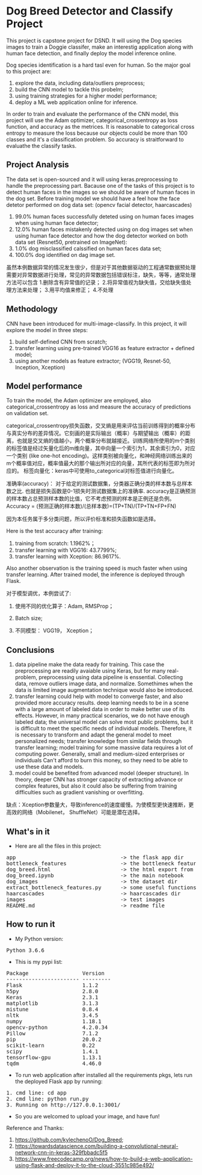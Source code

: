 # Dog Breed Detector and Classify Project

This project is capstone project for DSND. It will using the Dog species images to train a Doggie classifer, make an interestig application along with human face detection, and finally deploy the model inference online.

Dog species identification is a hard tasl even for human. So the major goal to this project are:
1. explore the data, including data/outliers preprocess;
2. build the CNN model to tackle this probelm;
3. using training strategies for a higher model performance;
4. deploy a ML web application online for inference. 

In order to train and evaluate the performance of the CNN model, this project will use the Adam optimizer, categorical_crossentropy as loss function, and accuracy as the metrices.
It is reasonable to categorical cross entropy to measure the loss because our objects could be more than 100 classes and it's a classification problem. So accuracy is straitforward to evaluathe the classify tasks.

## Project Analysis

The data set is open-sourced and it will using keras.preprocessing to handle the preprocessing part. Bacause one of the tasks of this project is to detect human faces in the images so we should be aware of human faces in the dog set.
Before training model we should have a feel how the face detetor performed on dog data set: (opencv facial detector, haarcascades)
1. 99.0% human faces successfully deteted using on human faces images when using human face detector;
2. 12.0% human faces mistakenly detected using on dog images set when using human face detector
and how the dog detector worked on both data set (Resnet50, pretrained on ImageNet):
1. 1.0% dog misclassified calssified on human faces data set;
2. 100.0% dog identified on dag image set.

虽然本例数据异常的情况发生很少，但是对于其他数据驱动的工程通常数据预处理需要对异常数据进行处理，常见的异常数据包括错误标注，缺失，等等，通常处理方法可以包含 1.删除含有异常值的记录； 2.将异常值视为缺失值，交给缺失值处理方法来处理； 3.用平均值来修正； 4.不处理

## Methodology

CNN have been introduced for multi-image-classify. In this project, it will explore the model in three steps:
1. build self-defined CNN from scratch;
2. transfer learning using pre-trained VGG16 as feature extractor + defined model;
3. using another models as feature extractor; (VGG19, Resnet-50, Inception, Xception)


## Model performance

To train the model, the Adam optimizer are employed, also categorical_crossentropy as loss and measure the accuracy of predictions on validation set.<br>

categorical_crossentropy损失函数，交叉熵是用来评估当前训练得到的概率分布与真实分布的差异情况。它刻画的是实际输出（概率）与期望输出（概率）的距离，也就是交叉熵的值越小，两个概率分布就越接近。训练网络所使用的m个类别的标签值是经过矢量化后的m维向量，其中向量一个索引为1，其余索引为0，对应一个类别 (like one-hot encoding)。这样类别被向量化，和神经网络训练出来的m个概率值对应，概率值最大的那个输出所对应的向量，其所代表的标签即为所对应的。
标签向量化：keras中可使用to_categorical对标签值进行向量化。

准确率(accuracy)： 对于给定的测试数据集，分类器正确分类的样本数与总样本数之比. 也就是损失函数是0-1损失时测试数据集上的准确率. accuracy是正确预测的样本数占总预测样本数的比值，它不考虑预测的样本是正例还是负例。<br>
Accuracy = (预测正确的样本数)/(总样本数)=(TP+TN)/(TP+TN+FP+FN)

因为本任务属于多分类问题，所以评价标准和损失函数如是选择。

Here is the test accuracy after training:
1. training from scratch: 1.1962%；
2. transfer learning with VGG16: 43.7799%;
3. transfer learning with Xception: 86.9617%.

Also another observation is the training speed is much faster when using transfer learning.
After trained model, the inference is deployed through Flask.

对于模型调优，本例尝试了:

1. 使用不同的优化算子：Adam, RMSProp；

2. Batch size;

3. 不同模型： VGG19， Xception；

## Conclusions
1. data pipeline make the data ready for training. This case the preprocessing are readily avaiable using Keras, but for many real-problem, preprocessing using data pipeline is enssential. Collecting data, remove outliers image data, and normalize. Somethimes when the data is limited image augmentation technique would also be introduced.
2. transfer learning could help with model to converge faster, and also provided more accuracy results. deep learning needs to be in a scene with a large amount of labeled data in order to make better use of its effects. However, in many practical scenarios, we do not have enough labeled data; the universal model can solve most public problems, but it is difficult to meet the specific needs of individual models. Therefore, it is necessary to transform and adapt the general model to meet personalized needs; transfer knowledge from similar fields through transfer learning; model training for some massive data requires a lot of computing power. Generally, small and medium-sized enterprises or individuals Can't afford to burn this money, so they need to be able to use these data and models.
3. model could be benefited from advanced model (deeper structure). In theory, deeper CNN has stronger capacity of extracting advance or complex features, but also it could also be suffering from training difficulties such as gradient vanishing or overfitting. 

缺点：Xception参数量大，导致inference的速度缓慢。为使模型更快速推断，更高效的网络（Mobilenet， ShuffleNet）可能是潜在选择。


## What's in it
- Here are all the files in this project:
<pre>
app                                 -> the flask app dir
bottleneck_features                 -> the bottleneck features dir
dog_breed.html                      -> the html export from notebook
dog_breed.ipynb                     -> the main notebook
dog_images                          -> the dataset dir
extract_bottleneck_features.py      -> some useful functions
haarcascades                        -> haarcascades dir
images                              -> test images
README.md                           -> readme file
</pre>

## How to run it
- My Python version:
<pre>
Python 3.6.6
</pre>

- This is my pypi list:
<pre>
Package                 Version
----------------------- ---------
Flask                   1.1.2
h5py                    2.8.0
Keras                   2.3.1
matplotlib              3.1.3
mistune                 0.8.4
nltk                    3.4.5
numpy                   1.18.1
opencv-python           4.2.0.34
Pillow                  7.1.2
pip                     20.0.2
scikit-learn            0.22
scipy                   1.4.1
tensorflow-gpu          1.13.1
tqdm                    4.46.0
</pre>

- To run web application after installed all the requirements pkgs, lets run the deployed Flask app by running:
<pre>
1. cmd line: cd app
2. cmd line: python run.py
3. Running on http://127.0.0.1:3001/
</pre>

- So you are welcomed to upload your image, and have fun!

Reference and Thanks:
1. https://github.com/kylechenoO/Dog_Breed;
2. https://towardsdatascience.com/building-a-convolutional-neural-network-cnn-in-keras-329fbbadc5f5
2. https://www.freecodecamp.org/news/how-to-build-a-web-application-using-flask-and-deploy-it-to-the-cloud-3551c985e492/


